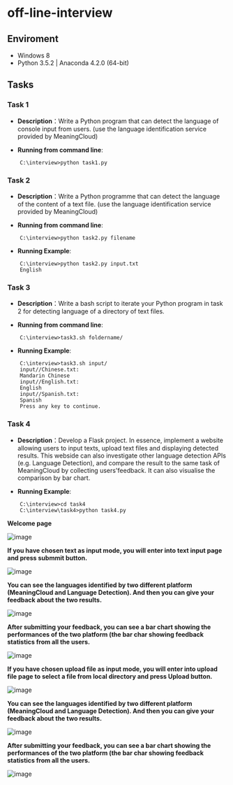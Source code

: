 # off-line-interview
## Enviroment
- Windows 8
- Python 3.5.2 | Anaconda 4.2.0 (64-bit)
## Tasks
### Task 1
- **Description**：Write a Python program that can detect the language of console input from users. (use the language identification service provided by MeaningCloud)

- **Running from command line**:  
```
    C:\interview>python task1.py
```
### Task 2
- **Description**：Write a Python programme that can detect the language of the content of a text file. (use the language identification service provided by MeaningCloud)

- **Running from command line**:  
```
    C:\interview>python task2.py filename
```

- **Running Example**:  
```
    C:\interview>python task2.py input.txt
    English
```
### Task 3
- **Description**：Write a bash script to iterate your Python program in task 2 for detecting language of a directory of text files.

- **Running from command line**:  
```
    C:\interview>task3.sh foldername/
```

- **Running Example**:  
```
    C:\interview>task3.sh input/
    input//Chinese.txt:
    Mandarin Chinese
    input//English.txt:
    English
    input//Spanish.txt:
    Spanish
    Press any key to continue.
```
### Task 4
- **Description**：Develop a Flask project. In essence, implement a website allowing users to input texts, upload text files and displaying detected results. This webside can also investigate other language detection APIs (e.g. Language Detection), and compare the result to the same task of MeaningCloud by collecting users'feedback. It can also visualise the comparison by bar chart.

- **Running Example**:   
```
    C:\interview>cd task4
    C:\interview\task4>python task4.py
```

**Welcome page**

![image](https://github.com/yuanziinlondon/off-line-interview/blob/master/readme_images/1.png)  

**If you have chosen text as input mode, you will enter into text input page and press submmit button.**  

![image](https://github.com/yuanziinlondon/off-line-interview/blob/master/readme_images/2.png)  

**You can see the languages identified by two different platform (MeaningCloud and Language Detection). And then you can give your feedback about the two results.**

![image](https://github.com/yuanziinlondon/off-line-interview/blob/master/readme_images/3.png)  

**After submitting your feedback, you can see a bar chart showing the performances of the two platform (the bar char showing feedback statistics from all the users.**  

![image](https://github.com/yuanziinlondon/off-line-interview/blob/master/readme_images/4.png)  

**If you have chosen upload file as input mode, you will enter into upload file page to select a file from local directory and press Upload button.**  

![image](https://github.com/yuanziinlondon/off-line-interview/blob/master/readme_images/5.png)  

**You can see the languages identified by two different platform (MeaningCloud and Language Detection). And then you can give your feedback about the two results.**  

![image](https://github.com/yuanziinlondon/off-line-interview/blob/master/readme_images/6.png)  

**After submitting your feedback, you can see a bar chart showing the performances of the two platform (the bar char showing feedback statistics from all the users.**  

![image](https://github.com/yuanziinlondon/off-line-interview/blob/master/readme_images/7.png)


